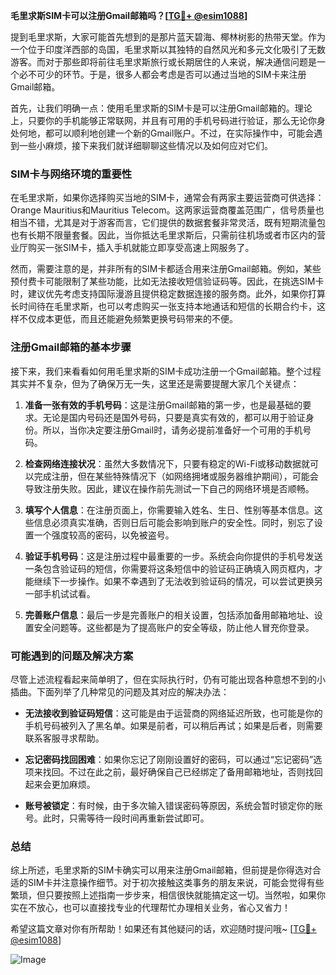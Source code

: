 **毛里求斯SIM卡可以注册Gmail邮箱吗？[[TG💪+ @esim1088](https://t.me/s/esim1088)]**

提到毛里求斯，大家可能首先想到的是那片蓝天碧海、椰林树影的热带天堂。作为一个位于印度洋西部的岛国，毛里求斯以其独特的自然风光和多元文化吸引了无数游客。而对于那些即将前往毛里求斯旅行或长期居住的人来说，解决通信问题是一个必不可少的环节。于是，很多人都会考虑是否可以通过当地的SIM卡来注册Gmail邮箱。

首先，让我们明确一点：使用毛里求斯的SIM卡是可以注册Gmail邮箱的。理论上，只要你的手机能够正常联网，并且有可用的手机号码进行验证，那么无论你身处何地，都可以顺利地创建一个新的Gmail账户。不过，在实际操作中，可能会遇到一些小麻烦，接下来我们就详细聊聊这些情况以及如何应对它们。

### SIM卡与网络环境的重要性

在毛里求斯，如果你选择购买当地的SIM卡，通常会有两家主要运营商可供选择：Orange Mauritius和Mauritius Telecom。这两家运营商覆盖范围广，信号质量也相当不错，尤其是对于游客而言，它们提供的数据套餐非常灵活，既有短期流量包也有长期不限量套餐。因此，当你抵达毛里求斯后，只需前往机场或者市区内的营业厅购买一张SIM卡，插入手机就能立即享受高速上网服务了。

然而，需要注意的是，并非所有的SIM卡都适合用来注册Gmail邮箱。例如，某些预付费卡可能限制了某些功能，比如无法接收短信验证码等。因此，在挑选SIM卡时，建议优先考虑支持国际漫游且提供稳定数据连接的服务商。此外，如果你打算长时间待在毛里求斯，也可以考虑购买一张支持本地通话和短信的长期合约卡，这样不仅成本更低，而且还能避免频繁更换号码带来的不便。

### 注册Gmail邮箱的基本步骤

接下来，我们来看看如何用毛里求斯的SIM卡成功注册一个Gmail邮箱。整个过程其实并不复杂，但为了确保万无一失，这里还是需要提醒大家几个关键点：

1. **准备一张有效的手机号码**：这是注册Gmail邮箱的第一步，也是最基础的要求。无论是国内号码还是国外号码，只要是真实有效的，都可以用于验证身份。所以，当你决定要注册Gmail时，请务必提前准备好一个可用的手机号码。

2. **检查网络连接状况**：虽然大多数情况下，只要有稳定的Wi-Fi或移动数据就可以完成注册，但在某些特殊情况下（如网络拥堵或服务器维护期间），可能会导致注册失败。因此，建议在操作前先测试一下自己的网络环境是否顺畅。

3. **填写个人信息**：在注册页面上，你需要输入姓名、生日、性别等基本信息。这些信息必须真实准确，否则日后可能会影响到账户的安全性。同时，别忘了设置一个强度较高的密码，以免被盗号。

4. **验证手机号码**：这是注册过程中最重要的一步。系统会向你提供的手机号发送一条包含验证码的短信，你需要将这条短信中的验证码正确填入网页框内，才能继续下一步操作。如果不幸遇到了无法收到验证码的情况，可以尝试更换另一部手机试试看。

5. **完善账户信息**：最后一步是完善账户的相关设置，包括添加备用邮箱地址、设置安全问题等。这些都是为了提高账户的安全等级，防止他人冒充你登录。

### 可能遇到的问题及解决方案

尽管上述流程看起来简单明了，但在实际执行时，仍有可能出现各种意想不到的小插曲。下面列举了几种常见的问题及其对应的解决办法：

- **无法接收到验证码短信**：这可能是由于运营商的网络延迟所致，也可能是你的手机号码被列入了黑名单。如果是前者，可以稍后再试；如果是后者，则需要联系客服寻求帮助。
  
- **忘记密码找回困难**：如果你忘记了刚刚设置好的密码，可以通过“忘记密码”选项来找回。不过在此之前，最好确保自己已经绑定了备用邮箱地址，否则找回起来会更加麻烦。

- **账号被锁定**：有时候，由于多次输入错误密码等原因，系统会暂时锁定你的账号。此时，只需等待一段时间再重新尝试即可。

### 总结

综上所述，毛里求斯的SIM卡确实可以用来注册Gmail邮箱，但前提是你得选对合适的SIM卡并注意操作细节。对于初次接触这类事务的朋友来说，可能会觉得有些繁琐，但只要按照上述指南一步步来，相信很快就能搞定这一切。当然啦，如果你实在不放心，也可以直接找专业的代理帮忙办理相关业务，省心又省力！

希望这篇文章对你有所帮助！如果还有其他疑问的话，欢迎随时提问哦~ [[TG💪+ @esim1088](https://t.me/s/esim1088)]  

![Image](https://i.postimg.cc/4NQfJmqS/Snipaste-2025-05-13-00-14-12.png)